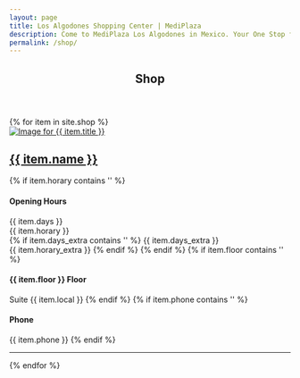 ```yaml
---
layout: page
title: Los Algodones Shopping Center | MediPlaza
description: Come to MediPlaza Los Algodones in Mexico. Your One Stop for Everything, Including Traditional Mexican Clothing and Jewelry. Visit Us Today!
permalink: /shop/
---
```

<section role="content" class="list-bussines shop">
  <div class="row">
  	<div class="col sm-12 md-10 md-center">
  		<header class="page-header">
  		  <h1 class="title">Shop</h1>
  		</header>
  	</div>
    <div class="col sm-12 md-10 md-center">
      <div class="row">
        {% for item in site.shop %}
        <article class="col md-6">
          <div class="row flex flex--center flex--middle">
            <div class="col md-6">
              <a href="{{ item.url }}" class="flex flex--center flex--middle">
                <img src="{{ item.avatar }}" alt="Image for {{ item.title }}">
              </a>
            </div>
            <div class="col md-6">
              <h2><a href="{{ item.url }}">{{ item.name }}</a></h2>
              {% if item.horary contains '' %}
              <h4>Opening Hours</h4>
              <span>{{ item.days }}<br></span>
              <span>{{ item.horary }}<br></span>
              {% if item.days_extra contains '' %}
              <span>{{ item.days_extra }}<br></span>
              <span>{{ item.horary_extra }}</span>
              {% endif %}
              {% endif %}
              {% if item.floor contains '' %}
              <h4>{{ item.floor }} Floor</h4>
              <span>Suite {{ item.local }}</span>
              {% endif %}
              {% if item.phone contains '' %}
              <h4>Phone</h4>
              <span>{{ item.phone }}</span>
              {% endif %}
            </div>
          </div>
          <hr>
        </article>
        {% endfor %}
      </div>
    </div>
  </div>
</section>